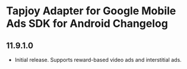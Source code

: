 # Tapjoy Adapter for Google Mobile Ads SDK for Android Changelog

## 11.9.1.0
- Initial release. Supports reward-based video ads and interstitial ads.
